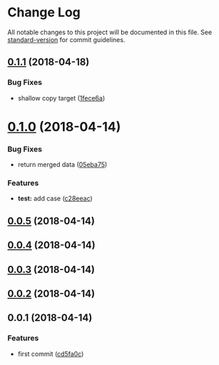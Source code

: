 # Change Log

All notable changes to this project will be documented in this file. See [standard-version](https://github.com/conventional-changelog/standard-version) for commit guidelines.

<a name="0.1.1"></a>
## [0.1.1](https://github.com/fjc0k/vue-merge-data/compare/v0.1.0...v0.1.1) (2018-04-18)


### Bug Fixes

* shallow copy target ([1fece6a](https://github.com/fjc0k/vue-merge-data/commit/1fece6a))



<a name="0.1.0"></a>
# [0.1.0](https://github.com/fjc0k/vue-merge-data/compare/v0.0.5...v0.1.0) (2018-04-14)


### Bug Fixes

* return merged data ([05eba75](https://github.com/fjc0k/vue-merge-data/commit/05eba75))


### Features

* **test:** add case ([c28eeac](https://github.com/fjc0k/vue-merge-data/commit/c28eeac))



<a name="0.0.5"></a>
## [0.0.5](https://github.com/fjc0k/vue-merge-data/compare/v0.0.4...v0.0.5) (2018-04-14)



<a name="0.0.4"></a>
## [0.0.4](https://github.com/fjc0k/vue-merge-data/compare/v0.0.3...v0.0.4) (2018-04-14)



<a name="0.0.3"></a>
## [0.0.3](https://github.com/fjc0k/vue-merge-data/compare/v0.0.2...v0.0.3) (2018-04-14)



<a name="0.0.2"></a>
## [0.0.2](https://github.com/fjc0k/vue-merge-data/compare/v0.0.1...v0.0.2) (2018-04-14)



<a name="0.0.1"></a>
## 0.0.1 (2018-04-14)


### Features

* first commit ([cd5fa0c](https://github.com/fjc0k/vue-merge-data/commit/cd5fa0c))
